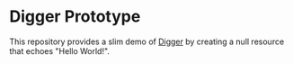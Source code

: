 # Digger Prototype

This repository provides a slim demo of [Digger](https://digger.dev) by creating a null resource that echoes "Hello World!".
